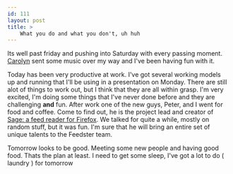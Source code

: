 ```yaml
---
id: 111
layout: post
title: >
    What you do and what you don't, uh huh
---
```


Its well past friday and pushing into Saturday with every passing moment. <a href="http://carolyn.socklabs.com/">Carolyn</a> sent some music over my way and I've been having fun with it.

Today has been very productive at work. I've got several working models up and running that I'll be using in a presentation on Monday. There are still alot of things to work out, but I think that they are all within grasp. I'm very excited, I'm doing some things that I've never done before and they are challenging <b>and</b> fun. After work one of the new guys, Peter, and I went for food and coffee. Come to find out, he is the project lead and creator of <a href="http://sage.mozdev.org/">Sage: a feed reader for Firefox</a>. We talked for quite a while, mostly on random stuff, but it was fun. I'm sure that he will bring an entire set of unique talents to the Feedster team.

Tomorrow looks to be good. Meeting some new people and having good food. Thats the plan at least. I need to get some sleep, I've got a lot to do ( laundry ) for tomorrow
